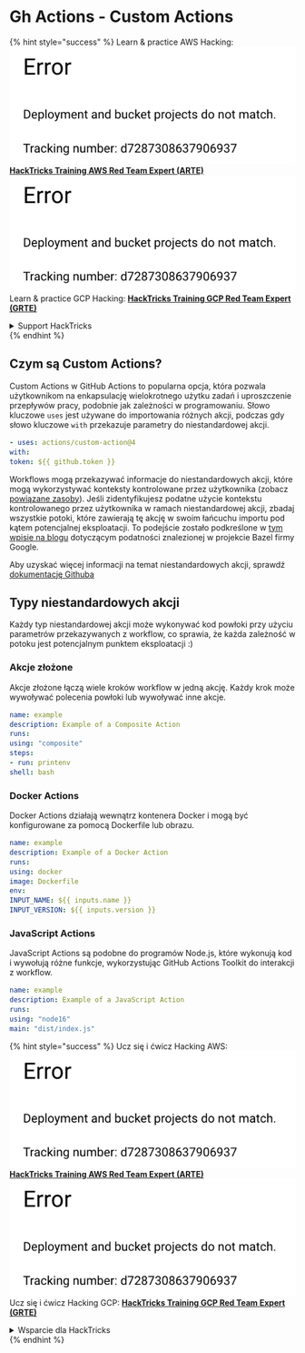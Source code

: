 # Gh Actions - Custom Actions

{% hint style="success" %}
Learn & practice AWS Hacking:<img src="../../../.gitbook/assets/image (1).png" alt="" data-size="line">[**HackTricks Training AWS Red Team Expert (ARTE)**](https://training.hacktricks.xyz/courses/arte)<img src="../../../.gitbook/assets/image (1).png" alt="" data-size="line">\
Learn & practice GCP Hacking: <img src="../../../.gitbook/assets/image (2).png" alt="" data-size="line">[**HackTricks Training GCP Red Team Expert (GRTE)**<img src="../../../.gitbook/assets/image (2).png" alt="" data-size="line">](https://training.hacktricks.xyz/courses/grte)

<details>

<summary>Support HackTricks</summary>

* Check the [**subscription plans**](https://github.com/sponsors/carlospolop)!
* **Join the** 💬 [**Discord group**](https://discord.gg/hRep4RUj7f) or the [**telegram group**](https://t.me/peass) or **follow** us on **Twitter** 🐦 [**@hacktricks\_live**](https://twitter.com/hacktricks\_live)**.**
* **Share hacking tricks by submitting PRs to the** [**HackTricks**](https://github.com/carlospolop/hacktricks) and [**HackTricks Cloud**](https://github.com/carlospolop/hacktricks-cloud) github repos.

</details>
{% endhint %}

## Czym są Custom Actions?

Custom Actions w GitHub Actions to popularna opcja, która pozwala użytkownikom na enkapsulację wielokrotnego użytku zadań i uproszczenie przepływów pracy, podobnie jak zależności w programowaniu. Słowo kluczowe `uses` jest używane do importowania różnych akcji, podczas gdy słowo kluczowe `with` przekazuje parametry do niestandardowej akcji.
```yaml
- uses: actions/custom-action@4
with:
token: ${{ github.token }}
```
Workflows mogą przekazywać informacje do niestandardowych akcji, które mogą wykorzystywać konteksty kontrolowane przez użytkownika (zobacz [powiązane zasoby](/pentesting-ci-cd/github-security/abusing-github-actions/gh-actions-context-script-injections.md)). Jeśli zidentyfikujesz podatne użycie kontekstu kontrolowanego przez użytkownika w ramach niestandardowej akcji, zbadaj wszystkie potoki, które zawierają tę akcję w swoim łańcuchu importu pod kątem potencjalnej eksploatacji. To podejście zostało podkreślone w [tym wpisie na blogu](https://cycode.com/blog/cycode-discovers-a-supply-chain-vulnerability-in-bazel/) dotyczącym podatności znalezionej w projekcie Bazel firmy Google.

Aby uzyskać więcej informacji na temat niestandardowych akcji, sprawdź [dokumentację Githuba](https://docs.github.com/en/actions/sharing-automations/creating-actions/about-custom-actions#about-custom-actions)

## Typy niestandardowych akcji

Każdy typ niestandardowej akcji może wykonywać kod powłoki przy użyciu parametrów przekazywanych z workflow, co sprawia, że każda zależność w potoku jest potencjalnym punktem eksploatacji :)

### Akcje złożone

Akcje złożone łączą wiele kroków workflow w jedną akcję. Każdy krok może wywoływać polecenia powłoki lub wywoływać inne akcje.
```yaml
name: example
description: Example of a Composite Action
runs:
using: "composite"
steps:
- run: printenv
shell: bash
```
### Docker Actions

Docker Actions działają wewnątrz kontenera Docker i mogą być konfigurowane za pomocą Dockerfile lub obrazu.
```yaml
name: example
description: Example of a Docker Action
runs:
using: docker
image: Dockerfile
env:
INPUT_NAME: ${{ inputs.name }}
INPUT_VERSION: ${{ inputs.version }}
```
### JavaScript Actions

JavaScript Actions są podobne do programów Node.js, które wykonują kod i wywołują różne funkcje, wykorzystując GitHub Actions Toolkit do interakcji z workflow.
```yaml
name: example
description: Example of a JavaScript Action
runs:
using: "node16"
main: "dist/index.js"
```
{% hint style="success" %}
Ucz się i ćwicz Hacking AWS:<img src="../../../.gitbook/assets/image (1).png" alt="" data-size="line">[**HackTricks Training AWS Red Team Expert (ARTE)**](https://training.hacktricks.xyz/courses/arte)<img src="../../../.gitbook/assets/image (1).png" alt="" data-size="line">\
Ucz się i ćwicz Hacking GCP: <img src="../../../.gitbook/assets/image (2).png" alt="" data-size="line">[**HackTricks Training GCP Red Team Expert (GRTE)**<img src="../../../.gitbook/assets/image (2).png" alt="" data-size="line">](https://training.hacktricks.xyz/courses/grte)

<details>

<summary>Wsparcie dla HackTricks</summary>

* Sprawdź [**plany subskrypcyjne**](https://github.com/sponsors/carlospolop)!
* **Dołącz do** 💬 [**grupy Discord**](https://discord.gg/hRep4RUj7f) lub [**grupy telegramowej**](https://t.me/peass) lub **śledź** nas na **Twitterze** 🐦 [**@hacktricks\_live**](https://twitter.com/hacktricks\_live)**.**
* **Dziel się trikami hackingowymi, przesyłając PR-y do** [**HackTricks**](https://github.com/carlospolop/hacktricks) i [**HackTricks Cloud**](https://github.com/carlospolop/hacktricks-cloud) repozytoriów github.

</details>
{% endhint %}
